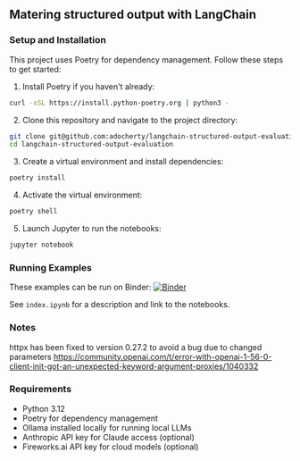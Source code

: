 ## Matering structured output with LangChain

### Setup and Installation

This project uses Poetry for dependency management. Follow these steps to get started:

1. Install Poetry if you haven't already:

```bash
curl -sSL https://install.python-poetry.org | python3 -
```

2. Clone this repository and navigate to the project directory:

```bash
git clone git@github.com:adocherty/langchain-structured-output-evaluation.git
cd langchain-structured-output-evaluation
```

3. Create a virtual environment and install dependencies:

```bash
poetry install
```

4. Activate the virtual environment:

```bash
poetry shell
```

5. Launch Jupyter to run the notebooks:

```bash
jupyter notebook
```

### Running Examples

These examples can be run on Binder:
[![Binder](https://mybinder.org/badge_logo.svg)](https://mybinder.org/v2/gh/adocherty/mastering-structured-output/HEAD?urlpath=%2Fdoc%2Ftree%2Findex.ipynb)

See `index.ipynb` for a description and link to the notebooks.

### Notes

httpx has been fixed to version 0.27.2 to avoid a bug due to changed parameters
https://community.openai.com/t/error-with-openai-1-56-0-client-init-got-an-unexpected-keyword-argument-proxies/1040332

### Requirements

- Python 3.12
- Poetry for dependency management
- Ollama installed locally for running local LLMs
- Anthropic API key for Claude access (optional)
- Fireworks.ai API key for cloud models (optional)
